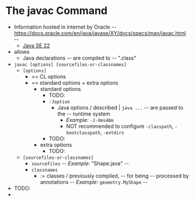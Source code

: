 # The javac Command
* Information hosted in internet by Oracle -- https://docs.oracle.com/en/java/javase/XY/docs/specs/man/javac.html --
  * [Java SE 22](https://docs.oracle.com/en/java/javase/22/docs/specs/man/javac.html)
* allows
  * Java declarations -- are compiled to -- ".class"
* `javac [options] [sourcefiles-or-classnames]`
  * `[options]`
    * == CL options
    * == standard options + extra options
      * standard options
        * TODO:
        * `-Joption`
          * Java options / described | `java ...`  -- are passed to the -- runtime system
            * _Example:_ `-J-Xms48m`
            * NOT recommended to configure `-classpath`, `-bootclasspath`, `-extdirs`
        * TODO: 
      * extra options
        * TODO:
  * `[sourcefiles-or-classnames]`
    * `sourcefiles` -- _Example:_ "Shape.java" --
    * `classnames`
      * := classes / previously compiled, -- for being -- processed by annotations -- _Example:_ `geometry.MyShape` --
* TODO:
* 
